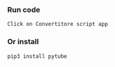 ### Run code

```
Click on Convertitore script app
```

### Or install

```
pip3 install pytube
```

